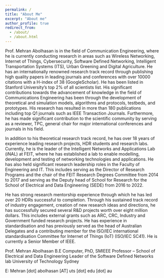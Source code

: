 ```yaml
---
permalink: /
title: "About Me"
excerpt: "About me"
author_profile: true
redirect_from: 
  - /about/
  - /about.html
---
```





Prof. Mehran Abolhasan is in the field of Communication Engineering, where he is currently conducting research in areas such as Wireless Networking, Internet of Things, Cybersecurity, Software Defined Networking, Intelligent Transportation Systems (ITS), Urban Greening and Digital Agriculture. He has an internationally renowned research track record through publishing high quality papers in leading journals and conferences with over 10000 citations with a H-index of 38 (GoogleScholar). He has been listed in Stanford University’s top 2% of all scientists list. His significant contributions towards the advancement of knowledge in the field of Communications Engineering has been through the development of theoretical and simulation models, algorithms and protocols, testbeds, and prototypes. His research has resulted in more than 180 publications including top Q1 journals such as IEEE Transaction Journals. Furthermore, he has made significant contribution to the scientific community by serving as a reviewer, TPC, general chair for major international conferences and journals in his field.

In addition to his theoretical research track record, he has over 18 years of experience leading research projects, HDR students and research labs. Currently, he is the leader of the Intelligent Networks and Applications Lab (iNAL) at FEIT, where he has established a lab to enable modelling, development and testing of networking technologies and applications. He has also held significant research leadership roles in the Faculty of Engineering and IT. This includes serving as the Director of Research Programs and the chair of the FEIT Research Degrees Committee from 2014 to 2017 and serving as the Deputy head of School for Research for the School of Electrical and Data Engineering (SEDE) from 2016 to 2022.

He has strong research mentorship experience through which he has led over 20 HDRs successful to completion. Through his sustained track record of industry engagement, creation of new research ideas and directions, he has successfully secured several R&D projects worth over eight million dollars. This includes external grants such as ARC, CRC, Industry and Government funded research projects. He has experience in standardisation and has previously served as the head of Australian Delegates and a contributing member for the ISO/IEC international standardisation Committee for Internet of Things (IoT) (ISO/IEC SC41). He is currently a Senior Member of IEEE.


Prof. Mehran Abolhasan
B.E Computer, PhD, SMIEEE
Professor – School of Electrical and Data Engineering
Leader of the Software Defined Networks lab
University of Technology Sydney


E: Mehran [dot] abolhasan [AT] uts [dot] edu [dot] au
